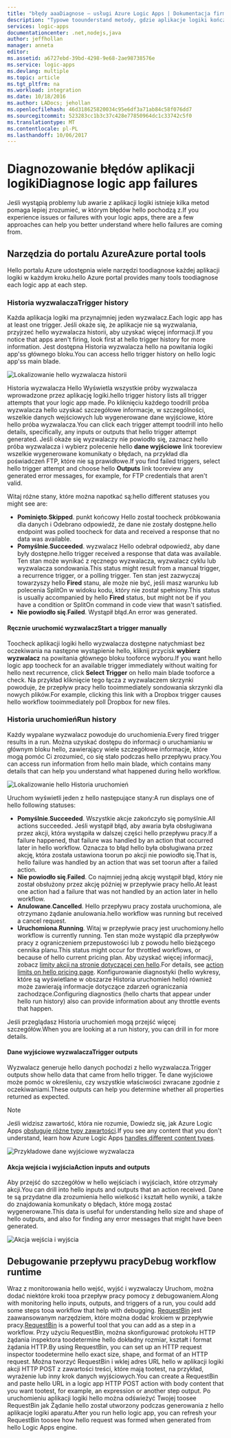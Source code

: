 ```yaml
---
title: "błędy aaaDiagnose — usługi Azure Logic Apps | Dokumentacja firmy Microsoft"
description: "Typowe toounderstand metody, gdzie aplikacje logiki kończą się niepowodzeniem"
services: logic-apps
documentationcenter: .net,nodejs,java
author: jeffhollan
manager: anneta
editor: 
ms.assetid: a6727ebd-39bd-4298-9e68-2ae98738576e
ms.service: logic-apps
ms.devlang: multiple
ms.topic: article
ms.tgt_pltfrm: na
ms.workload: integration
ms.date: 10/18/2016
ms.author: LADocs; jehollan
ms.openlocfilehash: 46d318625820034c95e6df3a71ab84c58f076dd7
ms.sourcegitcommit: 523283cc1b3c37c428e77850964dc1c33742c5f0
ms.translationtype: MT
ms.contentlocale: pl-PL
ms.lasthandoff: 10/06/2017
---
```

# <a name="diagnose-logic-app-failures"></a><span data-ttu-id="1b46c-103">Diagnozowanie błędów aplikacji logiki</span><span class="sxs-lookup"><span data-stu-id="1b46c-103">Diagnose logic app failures</span></span>
<span data-ttu-id="1b46c-104">Jeśli wystąpią problemy lub awarie z aplikacji logiki istnieje kilka metod pomaga lepiej zrozumieć, w którym błędów hello pochodzą z.</span><span class="sxs-lookup"><span data-stu-id="1b46c-104">If you experience issues or failures with your logic apps, there are a few approaches can help you better understand where hello failures are coming from.</span></span>  

## <a name="azure-portal-tools"></a><span data-ttu-id="1b46c-105">Narzędzia do portalu Azure</span><span class="sxs-lookup"><span data-stu-id="1b46c-105">Azure portal tools</span></span>
<span data-ttu-id="1b46c-106">Hello portalu Azure udostępnia wiele narzędzi toodiagnose każdej aplikacji logiki w każdym kroku.</span><span class="sxs-lookup"><span data-stu-id="1b46c-106">hello Azure portal provides many tools toodiagnose each logic app at each step.</span></span>

### <a name="trigger-history"></a><span data-ttu-id="1b46c-107">Historia wyzwalacza</span><span class="sxs-lookup"><span data-stu-id="1b46c-107">Trigger history</span></span>

<span data-ttu-id="1b46c-108">Każda aplikacja logiki ma przynajmniej jeden wyzwalacz.</span><span class="sxs-lookup"><span data-stu-id="1b46c-108">Each logic app has at least one trigger.</span></span> <span data-ttu-id="1b46c-109">Jeśli okaże się, że aplikacje nie są wyzwalania, przyjrzeć hello wyzwalacza historii, aby uzyskać więcej informacji.</span><span class="sxs-lookup"><span data-stu-id="1b46c-109">If you notice that apps aren't firing, look first at hello trigger history for more information.</span></span> <span data-ttu-id="1b46c-110">Jest dostępna Historia wyzwalacza hello na powitania logiki app'ss głównego bloku.</span><span class="sxs-lookup"><span data-stu-id="1b46c-110">You can access hello trigger history on hello logic app'ss main blade.</span></span>

![Lokalizowanie hello wyzwalacza historii][1]

<span data-ttu-id="1b46c-112">Historia wyzwalacza Hello Wyświetla wszystkie próby wyzwalacza wprowadzone przez aplikację logiki.</span><span class="sxs-lookup"><span data-stu-id="1b46c-112">hello trigger history lists all trigger attempts that your logic app made.</span></span> <span data-ttu-id="1b46c-113">Po kliknięciu każdego toodrill próba wyzwalacza hello uzyskać szczegółowe informacje, w szczególności, wszelkie danych wejściowych lub wygenerowane dane wyjściowe, które hello próba wyzwalacza.</span><span class="sxs-lookup"><span data-stu-id="1b46c-113">You can click each trigger attempt toodrill into hello details, specifically, any inputs or outputs that hello trigger attempt generated.</span></span> <span data-ttu-id="1b46c-114">Jeśli okaże się wyzwalaczy nie powiodło się, zaznacz hello próba wyzwalacza i wybierz polecenie hello **dane wyjściowe** link tooreview wszelkie wygenerowane komunikaty o błędach, na przykład dla poświadczeń FTP, które nie są prawidłowe.</span><span class="sxs-lookup"><span data-stu-id="1b46c-114">If you find failed triggers, select hello trigger attempt and choose hello **Outputs** link tooreview any generated error messages, for example, for FTP credentials that aren't valid.</span></span>

<span data-ttu-id="1b46c-115">Witaj różne stany, które można napotkać są:</span><span class="sxs-lookup"><span data-stu-id="1b46c-115">hello different statuses you might see are:</span></span>

* <span data-ttu-id="1b46c-116">**Pominięto**.</span><span class="sxs-lookup"><span data-stu-id="1b46c-116">**Skipped**.</span></span> <span data-ttu-id="1b46c-117">punkt końcowy Hello został toocheck próbkowania dla danych i Odebrano odpowiedź, że dane nie zostały dostępne.</span><span class="sxs-lookup"><span data-stu-id="1b46c-117">hello endpoint was polled toocheck for data and received a response that no data was available.</span></span>
* <span data-ttu-id="1b46c-118">**Pomyślnie**.</span><span class="sxs-lookup"><span data-stu-id="1b46c-118">**Succeeded**.</span></span> <span data-ttu-id="1b46c-119">wyzwalacz Hello odebrał odpowiedź, aby dane były dostępne.</span><span class="sxs-lookup"><span data-stu-id="1b46c-119">hello trigger received a response that data was available.</span></span> <span data-ttu-id="1b46c-120">Ten stan może wynikać z ręcznego wyzwalacza, wyzwalacz cyklu lub wyzwalacza sondowania.</span><span class="sxs-lookup"><span data-stu-id="1b46c-120">This status might result from a manual trigger, a recurrence trigger, or a polling trigger.</span></span> <span data-ttu-id="1b46c-121">Ten stan jest zazwyczaj towarzyszy hello **Fired** stanu, ale może nie być, jeśli masz warunku lub polecenia SplitOn w widoku kodu, który nie został spełniony.</span><span class="sxs-lookup"><span data-stu-id="1b46c-121">This status is usually accompanied by hello **Fired** status, but might not be if you have a condition or SplitOn command in code view that wasn't satisfied.</span></span>
* <span data-ttu-id="1b46c-122">**Nie powiodło się**.</span><span class="sxs-lookup"><span data-stu-id="1b46c-122">**Failed**.</span></span> <span data-ttu-id="1b46c-123">Wystąpił błąd.</span><span class="sxs-lookup"><span data-stu-id="1b46c-123">An error was generated.</span></span>

#### <a name="start-a-trigger-manually"></a><span data-ttu-id="1b46c-124">Ręcznie uruchomić wyzwalacz</span><span class="sxs-lookup"><span data-stu-id="1b46c-124">Start a trigger manually</span></span>

<span data-ttu-id="1b46c-125">Toocheck aplikacji logiki hello wyzwalacza dostępne natychmiast bez oczekiwania na następne wystąpienie hello, kliknij przycisk **wybierz wyzwalacz** na powitania głównego bloku tooforce wyboru.</span><span class="sxs-lookup"><span data-stu-id="1b46c-125">If you want hello logic app toocheck for an available trigger immediately without waiting for hello next recurrence, click **Select Trigger** on hello main blade tooforce a check.</span></span> <span data-ttu-id="1b46c-126">Na przykład kliknięcie tego łącza z wyzwalaczem skrzynki powoduje, że przepływ pracy hello tooimmediately sondowania skrzynki dla nowych plików.</span><span class="sxs-lookup"><span data-stu-id="1b46c-126">For example, clicking this link with a Dropbox trigger causes hello workflow tooimmediately poll Dropbox for new files.</span></span>

### <a name="run-history"></a><span data-ttu-id="1b46c-127">Historia uruchomień</span><span class="sxs-lookup"><span data-stu-id="1b46c-127">Run history</span></span>

<span data-ttu-id="1b46c-128">Każdy wypalane wyzwalacz powoduje do uruchomienia.</span><span class="sxs-lookup"><span data-stu-id="1b46c-128">Every fired trigger results in a run.</span></span> <span data-ttu-id="1b46c-129">Można uzyskać dostępu do informacji o uruchamianiu w głównym bloku hello, zawierający wiele szczegółowe informacje, które mogą pomóc Ci zrozumieć, co się stało podczas hello przepływu pracy.</span><span class="sxs-lookup"><span data-stu-id="1b46c-129">You can access run information from hello main blade, which contains many details that can help you understand what happened during hello workflow.</span></span>

![Lokalizowanie hello Historia uruchomień][2]

<span data-ttu-id="1b46c-131">Uruchom wyświetli jeden z hello następujące stany:</span><span class="sxs-lookup"><span data-stu-id="1b46c-131">A run displays one of hello following statuses:</span></span>

* <span data-ttu-id="1b46c-132">**Pomyślnie**.</span><span class="sxs-lookup"><span data-stu-id="1b46c-132">**Succeeded**.</span></span> <span data-ttu-id="1b46c-133">Wszystkie akcje zakończyło się pomyślnie.</span><span class="sxs-lookup"><span data-stu-id="1b46c-133">All actions succeeded.</span></span> <span data-ttu-id="1b46c-134">Jeśli wystąpił błąd, aby awaria była obsługiwana przez akcji, która wystąpiła w dalszej części hello przepływu pracy.</span><span class="sxs-lookup"><span data-stu-id="1b46c-134">If a failure happened, that failure was handled by an action that occurred later in hello workflow.</span></span> <span data-ttu-id="1b46c-135">Oznacza to błąd hello była obsługiwana przez akcję, która została ustawiona toorun po akcji nie powiodło się.</span><span class="sxs-lookup"><span data-stu-id="1b46c-135">That is, hello failure was handled by an action that was set toorun after a failed action.</span></span>
* <span data-ttu-id="1b46c-136">**Nie powiodło się**.</span><span class="sxs-lookup"><span data-stu-id="1b46c-136">**Failed**.</span></span> <span data-ttu-id="1b46c-137">Co najmniej jedną akcję wystąpił błąd, który nie został obsłużony przez akcję później w przepływie pracy hello.</span><span class="sxs-lookup"><span data-stu-id="1b46c-137">At least one action had a failure that was not handled by an action later in hello workflow.</span></span>
* <span data-ttu-id="1b46c-138">**Anulowane**.</span><span class="sxs-lookup"><span data-stu-id="1b46c-138">**Cancelled**.</span></span> <span data-ttu-id="1b46c-139">Hello przepływu pracy została uruchomiona, ale otrzymano żądanie anulowania.</span><span class="sxs-lookup"><span data-stu-id="1b46c-139">hello workflow was running but received a cancel request.</span></span>
* <span data-ttu-id="1b46c-140">**Uruchomiona**.</span><span class="sxs-lookup"><span data-stu-id="1b46c-140">**Running**.</span></span> <span data-ttu-id="1b46c-141">Witaj w przepływie pracy jest uruchomiony.</span><span class="sxs-lookup"><span data-stu-id="1b46c-141">hello workflow is currently running.</span></span> <span data-ttu-id="1b46c-142">Ten stan może wystąpić dla przepływów pracy z ograniczeniem przepustowości lub z powodu hello bieżącego cennika planu.</span><span class="sxs-lookup"><span data-stu-id="1b46c-142">This status might occur for throttled workflows, or because of hello current pricing plan.</span></span> <span data-ttu-id="1b46c-143">Aby uzyskać więcej informacji, zobacz [limity akcji na stronie dotyczącej cen hello](https://azure.microsoft.com/pricing/details/app-service/plans/).</span><span class="sxs-lookup"><span data-stu-id="1b46c-143">For details, see [action limits on hello pricing page](https://azure.microsoft.com/pricing/details/app-service/plans/).</span></span> <span data-ttu-id="1b46c-144">Konfigurowanie diagnostyki (hello wykresy, które są wyświetlane w obszarze Historia uruchomień hello) również może zawierają informacje dotyczące zdarzeń ograniczania zachodzące.</span><span class="sxs-lookup"><span data-stu-id="1b46c-144">Configuring diagnostics (hello charts that appear under hello run history) also can provide information about any throttle events that happen.</span></span>

<span data-ttu-id="1b46c-145">Jeśli przeglądasz Historia uruchomień mogą przejść więcej szczegółów.</span><span class="sxs-lookup"><span data-stu-id="1b46c-145">When you are looking at a run history, you can drill in for more details.</span></span>  

#### <a name="trigger-outputs"></a><span data-ttu-id="1b46c-146">Dane wyjściowe wyzwalacza</span><span class="sxs-lookup"><span data-stu-id="1b46c-146">Trigger outputs</span></span>

<span data-ttu-id="1b46c-147">Wyzwalacz generuje hello danych pochodzi z hello wyzwalacza.</span><span class="sxs-lookup"><span data-stu-id="1b46c-147">Trigger outputs show hello data that came from hello trigger.</span></span> <span data-ttu-id="1b46c-148">Te dane wyjściowe może pomóc w określeniu, czy wszystkie właściwości zwracane zgodnie z oczekiwaniami.</span><span class="sxs-lookup"><span data-stu-id="1b46c-148">These outputs can help you determine whether all properties returned as expected.</span></span>

> [!NOTE]
> <span data-ttu-id="1b46c-149">Jeśli widzisz zawartość, która nie rozumie, Dowiedz się, jak Azure Logic Apps [obsługuje różne typy zawartości](../logic-apps/logic-apps-content-type.md).</span><span class="sxs-lookup"><span data-stu-id="1b46c-149">If you see any content that you don't understand, learn how Azure Logic Apps [handles different content types](../logic-apps/logic-apps-content-type.md).</span></span>
> 

![Przykładowe dane wyjściowe wyzwalacza][3]

#### <a name="action-inputs-and-outputs"></a><span data-ttu-id="1b46c-151">Akcja wejścia i wyjścia</span><span class="sxs-lookup"><span data-stu-id="1b46c-151">Action inputs and outputs</span></span>

<span data-ttu-id="1b46c-152">Aby przejść do szczegółów w hello wejściach i wyjściach, które otrzymały akcji.</span><span class="sxs-lookup"><span data-stu-id="1b46c-152">You can drill into hello inputs and outputs that an action received.</span></span> <span data-ttu-id="1b46c-153">Dane te są przydatne dla zrozumienia hello wielkość i kształt hello wyniki, a także do znajdowania komunikaty o błędach, które mogą zostać wygenerowane.</span><span class="sxs-lookup"><span data-stu-id="1b46c-153">This data is useful for understanding hello size and shape of hello outputs, and also for finding any error messages that might have been generated.</span></span>

![Akcja wejścia i wyjścia][4]

## <a name="debug-workflow-runtime"></a><span data-ttu-id="1b46c-155">Debugowanie przepływu pracy</span><span class="sxs-lookup"><span data-stu-id="1b46c-155">Debug workflow runtime</span></span>

<span data-ttu-id="1b46c-156">Wraz z monitorowania hello wejść, wyjść i wyzwalaczy Uruchom, można dodać niektóre kroki tooa przepływ pracy pomocy z debugowaniem.</span><span class="sxs-lookup"><span data-stu-id="1b46c-156">Along with monitoring hello inputs, outputs, and triggers of a run, you could add some steps tooa workflow that help with debugging.</span></span> 
<span data-ttu-id="1b46c-157">[RequestBin](http://requestb.in) jest zaawansowanym narzędziem, które można dodać krokiem w przepływie pracy.</span><span class="sxs-lookup"><span data-stu-id="1b46c-157">[RequestBin](http://requestb.in) is a powerful tool that you can add as a step in a workflow.</span></span> <span data-ttu-id="1b46c-158">Przy użyciu RequestBin, można skonfigurować protokołu HTTP żądania inspektora toodetermine hello dokładny rozmiar, kształt i format żądania HTTP.</span><span class="sxs-lookup"><span data-stu-id="1b46c-158">By using RequestBin, you can set up an HTTP request inspector toodetermine hello exact size, shape, and format of an HTTP request.</span></span> <span data-ttu-id="1b46c-159">Można tworzyć RequestBin i wklej adres URL hello w aplikacji logiki akcji HTTP POST z zawartości treści, które mają tootest, na przykład, wyrażenie lub inny krok danych wyjściowych.</span><span class="sxs-lookup"><span data-stu-id="1b46c-159">You can create a RequestBin and paste hello URL in a logic app HTTP POST action with body content that you want tootest, for example, an expression or another step output.</span></span> <span data-ttu-id="1b46c-160">Po uruchomieniu aplikacji logiki hello można odświeżyć Twojej toosee RequestBin jak Żądanie hello został utworzony podczas generowania z hello aplikacje logiki aparatu.</span><span class="sxs-lookup"><span data-stu-id="1b46c-160">After you run hello logic app, you can refresh your RequestBin toosee how hello request was formed when generated from hello Logic Apps engine.</span></span>

<!-- image references -->
[1]: ./media/logic-apps-diagnosing-failures/triggerhistory.png
[2]: ./media/logic-apps-diagnosing-failures/runhistory.png
[3]: ./media/logic-apps-diagnosing-failures/triggeroutputslink.png
[4]: ./media/logic-apps-diagnosing-failures/actionoutputs.png
